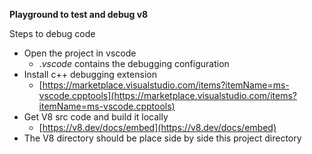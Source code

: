 **Playground to test and debug v8** 

Steps to debug code

 - Open the project in vscode
	 - .*vscode* contains the debugging configuration
 - Install c++ debugging extension
	 - [https://marketplace.visualstudio.com/items?itemName=ms-vscode.cpptools](https://marketplace.visualstudio.com/items?itemName=ms-vscode.cpptools)
 - Get V8 src code and build it locally 
	 - [https://v8.dev/docs/embed](https://v8.dev/docs/embed)
 - The V8 directory should be place side by side this project directory
